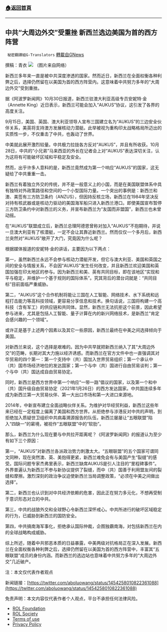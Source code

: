 ###  [:house:返回首頁](https://github.com/ourhimalayas/txt)
---


## 中共“大周边外交”受重挫 新西兰选边美国为首的西方阵营
` 秘密翻譯組G-Translators` [轉載自GNews](https://gnews.org/zh-hans/1628710/)

撰稿：青衣
![](https://assets.gnews.org/wp-content/uploads/2021/10/图片1-103.png)
（图片来自网络）

新西兰多年来一直是被中共深度渗透的国家。然而近日，新西兰在全面权衡各种利弊之后，选择仍然留在以美国为首的西方阵营内。这意味着中共努力多年的“大周边外交”受到重挫。

据《阿波罗新闻网》10月30日报道，新西兰驻澳大利亚高级专员安妮特‧金（Annette King）近日表示，新西兰可能会加入“AUKUS”协议，这引发了各界的高度关注。

9月15日，美国、英国、澳大利亚领导人宣布三国建立名为“AUKUS”的三边安全伙伴关系，美英将支持澳方发展核动力潜艇。此举被视为重构印太战略格局所迈出的实质性一步，不仅重击了中共，也轰动了世界。

中美就此展开激烈较量。中共极力拉拢各方反对“AUKUS”，并且有所收获。10月28日，中共的“小兄弟”马来西亚的外长在记者会上对“AUKUS”表达深切关注，认为这将有可能破坏区域和平稳定及安全。

然而，出乎许多人意料的是，新西兰竟然成为第一个响应“AUKUS”的国家，这无疑给了中共重重一击。

新西兰有着独立外交的传统，并不是一般意义上的小国，而是在美国联盟体系中具有独特对外政策路径和空间的一个小型国际力量。一个突出的事例是：新西兰和澳、美签有三方防卫条约（ANZUS），但因持反核立场，新西兰在1984年坚决反对持有核武器或是核动力驱动的美国海军船只进入新西兰港口。即使美国宣布暂停三方防卫条约中对新西兰的义务，并宣布新西兰为“友国而非盟国”，新西兰也未曾动摇。

在“AUKUS”联盟成立后，新西兰总理阿德恩曾称对加入“AUKUS”不抱期待，并说一旦澳大利亚有了核潜艇，一定不会让其靠近新西兰。然而仅仅一个多月后，新西兰突然对“AUKUS”敞开了大门，究竟因为什么呢？

根据媒体报道的安妮特‧金的讲话，主要因为以下两点：

第一，虽然新西兰永远不会参与核动力潜艇开发，但它与澳大利亚、美国和英国之间的安全与情报关系，不会因“AUKUS”发生任何改变，并且新西兰欢迎美国和英国加强在印太地区的参与。因为新西兰和美、英有共同目标，即在该地区“实现和平与稳定，并维护一个基于规则的国际体系”。究其背后的潜台词就是：“共同目标”目前面临严重威胁。

第二，“AUKUS”这个合作机制将能让三国在人工智能、网络技术、水下系统和远程打击能力等高科技领域，更容易分享信息和技术。换句话说，三国将构建一个高科技（含有军工）的供应链和共同体。显然，新西兰无法抗拒这个前景，因此希望参与进来，尤其是包括人工智能、量子计算在内的新兴网络技术，是新西兰“肯定会感兴趣的一个领域”。

或许正是基于上述两个因素以及其它一些原因，新西兰最终在中美之间选择倾向于美国。

对新西兰来说，这个选择是艰难的。因为中共早就把新西兰纳入了其“大周边外交”的范畴，长期对其大力施以经济诱惑。而新西兰在官方文件中也一直强调其对华贸易的四个第一：第一个支持中（共）国加入世界贸易组织；第一个承认中（共）国市场经济地位的发达国家；第一个与中（共）国进行自由贸易谈判；第一个与中（共）国达成自由贸易协定。

同时，新西兰是西方世界中第一个响应“一带一路”倡议的国家，以及第一个和中（共）国升级自由贸易协定（2021年1月26日）的西方发达国家。中共国连续多年成为新西兰第一大贸易伙伴、第一大出口市场和第一大进口来源地。

2014年，中新宣布建立全面战略伙伴关系。为维护对华经贸利益，新西兰这些年来已经在一定程度上偏离了美国和西方世界。从拒绝参与涉港反对中共的声明，到拒绝加入质疑世卫组织中共病毒溯源报告的队伍，新西兰屡屡让“五眼联盟”陷入“四缺一”的窘境，被视作“五眼联盟”中的“软肋”。

那么，新西兰为什么现在要与中共拉开距离呢？《阿波罗新闻网》的报道认为至少有如下三个原因：

第一，“AUKUS”对新西兰各派政治势力刺激太大。“五眼联盟”的五个国家可谓同文同种，现在突然澳、英、美抱得更紧，新西兰难免会有与美国产生“裂缝”的感受。国际问题专家杰弗里表示，新西兰缺席AUKUS是引人注目的“里程碑事件”。外界普遍认为新西兰不参与新协议提供了裂缝，而中（共）国善于利用盟友间的裂缝和摩擦。激烈深刻的政治争议迫使新西兰当局调整政策，“必须在中美之间做出选择”。

第二，新西兰也认识到对中共经济依赖的危害，因此正在努力多元化，不想再受制于意识形态对立的中共。

第三，中共的战狼外交和全球野心令新西兰深怀戒心。中共所进行的破坏区域稳定的行为，已威胁到新西兰的国防安全。

第四，中共搞南海军事化，拒绝承认国际仲裁，企图独霸南海，对包括新西兰在内的全球战略构成威胁。

综上所述，随着中共邪恶本质的日益暴露，中美两级对抗格局正在深入发展。新西兰在全面权衡各种利弊之后，选择仍然留在以美国为首的西方阵营中，丰富其“五眼联盟”成员的身份内涵。而新西兰的选边站也意味着中共努力多年的“大周边外交”几近破产。

注：本文仅代表作者观点

新闻链接：[https://twitter.com/aboluowang/status/1454258010822361088](https://twitter.com/aboluowang/status/1454258010822361088)

 

免责声明：本文内容仅代表作者个人观点，平台不承担任何法律风险。

- [ROL Foundation](https://rolfoundation.org/)
- [ROL Society](https://rolsociety.org/)
- [Terms of use](https://gnews.org/terms-of-use-3/)
- [Privacy Policy](https://gnews.org/privacy-policy/)
